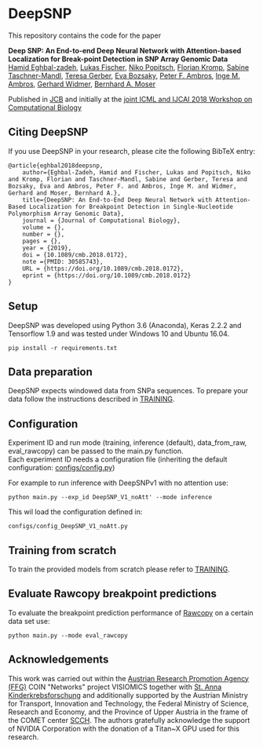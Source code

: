 # DeepSNP

This repository contains the code for the paper

**Deep SNP: An End-to-end Deep Neural Network with Attention-based Localization for Break-point Detection in SNP Array Genomic Data**
<br>
[Hamid Eghbal-zadeh](https://www.jku.at/en/institute-of-computational-perception/about-us/people/hamid-eghbal-zadeh/), [Lukas Fischer](https://www.scch.at/en/team/person_id/207), [Niko Popitsch](http://science.ccri.at/contact-us/contact-details/), [Florian Kromp](http://science.ccri.at/contact-us/contact-details/), [Sabine Taschner-Mandl](http://science.ccri.at/contact-us/contact-details/), [Teresa Gerber](http://science.ccri.at/contact-us/contact-details/), [Eva Bozsaky](http://science.ccri.at/contact-us/contact-details/), [Peter F. Ambros](http://science.ccri.at/contact-us/contact-details/), [Inge M. Ambros](http://science.ccri.at/contact-us/contact-details/), [Gerhard Widmer](https://www.jku.at/en/institute-of-computational-perception/about-us/people/gerhard-widmer/), [Bernhard A. Moser](https://www.scch.at/en/team/person_id/90)

Published in [JCB](https://www.liebertpub.com/doi/abs/10.1089/cmb.2018.0172) and initially at the [joint ICML and IJCAI 2018
Workshop on Computational Biology](https://sites.google.com/view/wcb2018/home?authuser=0)

## Citing DeepSNP

If you use DeepSNP in your research, please cite the following BibTeX entry:

```
@article{eghbal2018deepsnp,
    author={Eghbal-Zadeh, Hamid and Fischer, Lukas and Popitsch, Niko and Kromp, Florian and Taschner-Mandl, Sabine and Gerber, Teresa and Bozsaky, Eva and Ambros, Peter F. and Ambros, Inge M. and Widmer, Gerhard and Moser, Bernhard A.},
    title={DeepSNP: An End-to-End Deep Neural Network with Attention-Based Localization for Breakpoint Detection in Single-Nucleotide Polymorphism Array Genomic Data},
    journal = {Journal of Computational Biology},
    volume = {},
    number = {},
    pages = {},
    year = {2019},
    doi = {10.1089/cmb.2018.0172},
    note ={PMID: 30585743},
    URL = {https://doi.org/10.1089/cmb.2018.0172},
    eprint = {https://doi.org/10.1089/cmb.2018.0172}
}
```

## Setup
DeepSNP was developed using Python 3.6 (Anaconda), Keras 2.2.2 and Tensorflow 1.9 and was tested under Windows 10 and Ubuntu 16.04.

```
pip install -r requirements.txt
```

## Data preparation
DeepSNP expects windowed data from SNPa sequences. To prepare your data follow the instructions described in [TRAINING](TRAINING.md).

## Configuration
Experiment ID and run mode (training, inference (default), data_from_raw, eval_rawcopy) can be passed to the main.py function.
<br>
Each experiment ID needs a configuration file (inheriting the default configuration: [configs/config.py](configs/config.py)) 

For example to run inference with DeepSNPv1 with no attention use:
```
python main.py --exp_id DeepSNP_V1_noAtt' --mode inference
```
This wil load the configuration defined in: 
```
configs/config_DeepSNP_V1_noAtt.py
```

## Training from scratch
To train the provided models from scratch please refer to [TRAINING](TRAINING.md).

## Evaluate Rawcopy breakpoint predictions
To evaluate the breakpoint prediction performance of [Rawcopy](http://rawcopy.org/) on a certain data set use:
```
python main.py --mode eval_rawcopy
```

## Acknowledgements
This work was carried out within the [Austrian Research Promotion Agency (FFG)](https://www.ffg.at/en) COIN "Networks" project VISIOMICS together with [St. Anna Kinderkrebsforschung](http://science.ccri.at/) and additionally supported by the Austrian Ministry for Transport, Innovation and Technology, the Federal Ministry of Science, Research and Economy, and the Province of Upper Austria in the frame of the COMET center [SCCH](https://www.scch.at/en/news). The authors gratefully acknowledge the support of NVIDIA Corporation with the donation of a Titan~X GPU used for this research.
